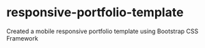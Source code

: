 # responsive-portfolio-template
Created a mobile responsive portfolio template using Bootstrap CSS Framework
